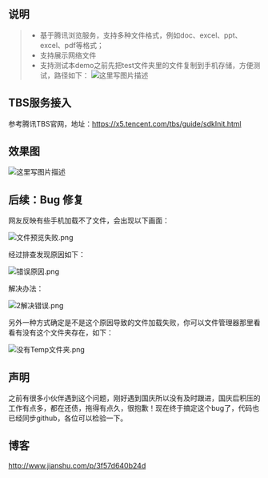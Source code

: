 ﻿## 说明

> * 基于腾讯浏览服务，支持多种文件格式，例如doc、excel、ppt、excel、pdf等格式；
> * 支持展示网络文件
> * 支持测试本demo之前先把test文件夹里的文件复制到手机存储，方便测试，路径如下：
![这里写图片描述](https://github.com/ZhongXiaoHong/superFileView/blob/master/path.png?raw=true)

## TBS服务接入

参考腾讯TBS官网，地址：https://x5.tencent.com/tbs/guide/sdkInit.html

## 效果图
![这里写图片描述](https://github.com/ZhongXiaoHong/superFileView/blob/master/record.gif?raw=true)

## 后续：Bug 修复
网友反映有些手机加载不了文件，会出现以下画面：

![文件预览失败.png](http://upload-images.jianshu.io/upload_images/4447058-2268af81ee6d4dee.png?imageMogr2/auto-orient/strip%7CimageView2/2/w/1240)

经过排查发现原因如下：

![错误原因.png](http://upload-images.jianshu.io/upload_images/4447058-75bc9558f63f5a5d.png?imageMogr2/auto-orient/strip%7CimageView2/2/w/1240)

解决办法：

![2解决错误.png](http://upload-images.jianshu.io/upload_images/4447058-de46de169150eaab.png?imageMogr2/auto-orient/strip%7CimageView2/2/w/1240)

另外一种方式确定是不是这个原因导致的文件加载失败，你可以文件管理器那里看看有没有这个文件夹存在，如下：

![没有Temp文件夹.png](http://upload-images.jianshu.io/upload_images/4447058-49a21aa175bdc927.png?imageMogr2/auto-orient/strip%7CimageView2/2/w/1240)

## 声明
之前有很多小伙伴遇到这个问题，刚好遇到国庆所以没有及时跟进，国庆后积压的工作有点多，都在还债，拖得有点久，很抱歉！现在终于搞定这个bug了，代码也已经同步github，各位可以检验一下。

## 博客
http://www.jianshu.com/p/3f57d640b24d
